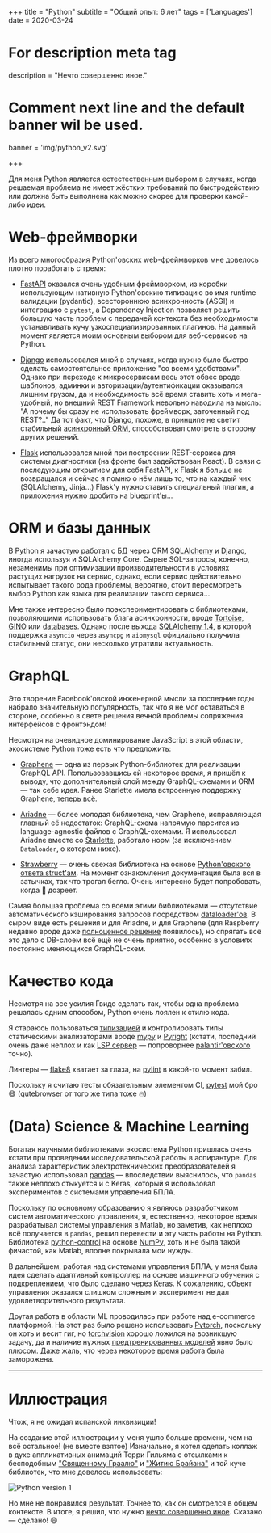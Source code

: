 +++
title = "Python"
subtitle = "Общий опыт: 6 лет"
tags = ['Languages']
date = 2020-03-24

# For description meta tag
description = "Нечто совершенно иное."

# Comment next line and the default banner wil be used.
banner = 'img/python_v2.svg'

+++

Для меня Python является естестественным выбором в случаях, когда решаемая проблема не имеет жёстких требований по быстродействию или должна быть выполнена как можно скорее для проверки какой-либо идеи.

# Web-фреймворки

Из всего многообразия Python'овских web-фреймворков мне довелось плотно поработать с тремя:

- [FastAPI](https://fastapi.tiangolo.com/) оказался очень удобным фреймворком, из коробки использующим нативную Python'овскию типизацию во имя runtime валидации (pydantic), всестороннюю асинхронность (ASGI) и интеграцию с `pytest`, а Dependency Injection позволяет решить большую часть проблем с передачей контекста без необходимости устанавливать кучу узкоспециализированных плагинов. На данный момент является моим основным выбором для веб-сервисов на Python.

- [Django](https://www.djangoproject.com/) использовался мной в случаях, когда нужно было быстро сделать самостоятельное приложение "со всеми удобствами". Однако при переходе к микросервисам весь этот обвес вроде шаблонов, админки и авторизации/аутентификации оказывался лишним грузом, да и необходимость всё время ставить хоть и мега-удобный, но внешний REST Framework невольно наводила на мысль: "А почему бы сразу не использовать фреймворк, заточенный под REST?.." Да тот факт, что Django, похоже, в принципе не светит стабильный [асинхронный ORM](https://docs.djangoproject.com/en/3.1/topics/async/#async-safety), способствовал смотреть в сторону других решений.

- [Flask](https://flask.palletsprojects.com/en/1.1.x/) использовался мной при построении REST-сервиса для системы диагностики (на фронте был задействован React). В связи с последующим открытием для себя FastAPI, к Flask я больше не возвращался и сейчас я помню о нём лишь то, что на каждый чих (SQLAlchemy, Jinja...) Flask'у нужно ставить специальный плагин, а приложения нужно дробить на blueprint'ы...

# ORM и базы данных

В Python я зачастую работал с БД через ORM [SQLAlchemy](https://www.sqlalchemy.org/) и Django, иногда используя и SQLAlchemy Core. Сырые SQL-запросы, конечно, незаменимы при оптимизации производительности в условиях растущих нагрузок на сервис, однако, если сервис действительно испытывает такого рода проблемы, вероятно, стоит пересмотреть выбор Python как языка для реализации такого сервиса...

Мне также интересно было поэкспериментировать с библиотеками, позволяющими использовать блага асинхронности, вроде [Tortoise](https://tortoise-orm.readthedocs.io/en/latest/), [GINO](https://python-gino.org/) или [databases](https://www.encode.io/databases/). Однако после выхода [SQLAlchemy 1.4](https://www.sqlalchemy.org/blog/2021/03/15/sqlalchemy-1.4.0-released/), в которой поддержка `asyncio` через `asyncpg` и `aiomysql` официально получила стабильный статус, они несколько утратили актуальность.

# GraphQL

Это творение Facebook'овской инженерной мысли за последние годы набрало значительную популярность, так что я не мог оставаться в стороне, особенно в свете решения вечной проблемы сопряжения интерфейсов с фронтэндом!

Несмотря на очевидное доминирование JavaScript в этой области, экосистеме Python тоже есть что предложить:

- [Graphene](https://graphene-python.org/) — одна из первых Python-библиотек для реализации GraphQL API. Попользовавшись ей некоторое время, я пришёл к выводу, что дополнительный слой между GraphQL-схемами и ORM — так себе идея. Ранее Starlette имела встроенную поддержку Graphene, [теперь всё](https://github.com/encode/starlette/pull/1135).

- [Ariadne](https://ariadnegraphql.org/) — более молодая библиотека, чем Graphene, исправляющая главный её недостаток: GraphQL-схема напрямую парсится из language-agnostic файлов с GraphQL-схемами. Я использовал Ariadne вместе со [Starlette](https://ariadnegraphql.org/docs/starlette-integration), работало норм (за исключением `Dataloader`, о котором ниже).

- [Strawberry](https://strawberry.rocks/) — очень свежая библиотека на основе [Python'овского ответа struct'ам](https://docs.python.org/3/library/dataclasses.html). На момент ознакомления документация была вся в затычках, так что трогал бегло. Очень интересно будет попробовать, когда 🍓 дозреет.

Самая большая проблема со всеми этими библиотеками — отсутствие автоматического кэширования запросов посредством [dataloader'ов](https://github.com/graphql/dataloader). В сыром виде есть решения и для Ariadne, и для Graphene (для Raspberry недавно вроде даже [полноценное решение](https://strawberry.rocks/docs/features/dataloaders) появилось), но спрягать всё это дело с DB-слоем всё ещё не очень приятно, особенно в условиях постоянно меняющихся GraphQL-схем.

# Качество кода

Несмотря на все усилия Гвидо сделать так, чтобы одна проблема решалась одним способом, Python очень лоялен к стилю кода.

Я стараюсь пользоваться [типизацией](https://docs.python.org/3/library/typing.html) и контролировать типы статическими анализаторами вроде [mypy](https://github.com/python/mypy) и [Pyright](https://github.com/microsoft/pyright) (кстати, последний очень даже неплох и как [LSP сервер](https://github.com/emacs-lsp/lsp-pyright) — попроворнее [palantir'овского](https://github.com/palantir/python-language-server) точно).

Линтеры — [flake8](https://flake8.pycqa.org/en/latest/) хватает за глаза, на [pylint](https://www.pylint.org/) в какой-то момент забил.

Поскольку я считаю тесты обязательным элементом CI, [pytest](https://docs.pytest.org/en/stable/) мой бро 😄 ([qutebrowser](https://qutebrowser.org/) от того же типа тоже 🔥)

# (Data) Science & Machine Learning

Богатая научными библиотеками экосистема Python пришлась очень кстати при проведении исследовательской работы в аспирантуре. Для анализа характеристик электротехнических преобразователей я зачастую использовал [pandas](https://pandas.pydata.org/) — впоследствии выяснилось, что `pandas` также неплохо стыкуется и с Keras, который я использовал экспериментов с системами управления БПЛА.

Поскольку по основному образованию я являюсь разработчиком систем автоматического управления, я, естественно, некоторое время разрабатывал системы управления в Matlab, но заметив, как неплохо всё получается в `pandas`, решил перевести и эту часть работы на Python. Библиотека [python-control](https://python-control.readthedocs.io/en/0.9.0/) на основе [NumPy](https://numpy.org/), хоть и не была такой фичастой, как Matlab, вполне покрывала мои нужды.

В дальнейшем, работая над системами управления БПЛА, у меня была идея сделать адаптивный контроллер на основе машинного обучения с подкреплением, что было сделано через [Keras](https://keras.io/). К сожалению, объект управления оказался слишком сложным и эксперимент не дал удовлетворительного результата.

Другая работа в области ML проводилась при работе над e-commerce платформой. На этот раз было решено использовать [Pytorch](https://pytorch.org/), поскольку он хоть и весит гиг, но [torchvision](https://pytorch.org/vision/0.8/index.html) хорошо ложился на возникшую задачу, да и наличие нужных [предтренированных моделей](https://github.com/Cadene/pretrained-models.pytorch#installation) явно было плюсом. Даже жаль, что через некоторое время работа была заморожена.

___
# Иллюстрация

Чтож, я не ожидал испанской инквизиции!

На создание этой иллюстрации у меня ушло больше времени, чем на всё остальное! (не вместе взятое) Изначально, я хотел сделать коллаж в духе аппликативных анимаций Терри Гильяма с отсылками к бесподобным ["Священному Граалю"](https://en.wikipedia.org/wiki/Monty_Python_and_the_Holy_Grail) и ["Житию Брайана"](https://en.wikipedia.org/wiki/Monty_Python's_Life_of_Brian) и той куче библиотек, что мне довелось использовать:

![Python version 1](/img/python.png)

Но мне не понравился результат. Точнее то, как он смотрелся в общем контексте. В итоге, я решил, что нужно [нечто совершенно иное](https://en.wikipedia.org/wiki/And_Now_for_Something_Completely_Different). Сказано — сделано! 😅
